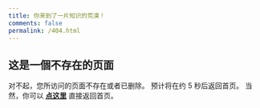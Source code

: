 ```yaml
---
title: 你来到了一片知识的荒漠！
comments: false
permalink: /404.html
---
```

<!-- markdownlint-disable MD039 MD033 -->
## 这是一個不存在的页面
对不起，您所访问的页面不存在或者已删除。
预计将在约 <span id="timeout">5</span> 秒后返回首页。
当然，你可以 **[点这里](/)** 直接返回首页。
<script>
let countTime = 5;
function count() {
  document.getElementById('timeout').textContent = countTime;
  countTime += -1;
  if(countTime === 0){
    location.href = '/';
  }
  setTimeout(() => {
    count();
  }, 1000);
}
count();
</script>